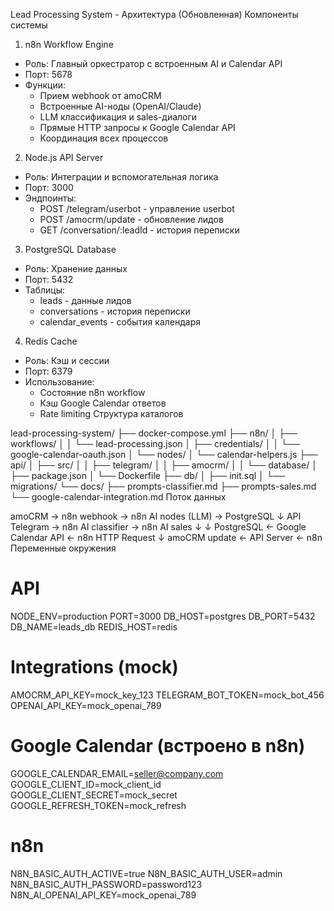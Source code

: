 Lead Processing System - Архитектура (Обновленная)
Компоненты системы
1. n8n Workflow Engine
* Роль: Главный оркестратор с встроенным AI и Calendar API
* Порт: 5678
* Функции:
   * Прием webhook от amoCRM
   * Встроенные AI-ноды (OpenAI/Claude)
   * LLM классификация и sales-диалоги
   * Прямые HTTP запросы к Google Calendar API
   * Координация всех процессов
2. Node.js API Server
* Роль: Интеграции и вспомогательная логика
* Порт: 3000
* Эндпоинты:
   * POST /telegram/userbot - управление userbot
   * POST /amocrm/update - обновление лидов
   * GET /conversation/:leadId - история переписки
3. PostgreSQL Database
* Роль: Хранение данных
* Порт: 5432
* Таблицы:
   * leads - данные лидов
   * conversations - история переписки
   * calendar_events - события календаря
4. Redis Cache
* Роль: Кэш и сессии
* Порт: 6379
* Использование:
   * Состояние n8n workflow
   * Кэш Google Calendar ответов
   * Rate limiting
Структура каталогов

lead-processing-system/
├── docker-compose.yml
├── n8n/
│   ├── workflows/
│   │   └── lead-processing.json
│   ├── credentials/
│   │   └── google-calendar-oauth.json
│   └── nodes/
│       └── calendar-helpers.js
├── api/
│   ├── src/
│   │   ├── telegram/
│   │   ├── amocrm/
│   │   └── database/
│   ├── package.json
│   └── Dockerfile
├── db/
│   ├── init.sql
│   └── migrations/
└── docs/
    ├── prompts-classifier.md
    ├── prompts-sales.md
    └── google-calendar-integration.md
Поток данных

amoCRM → n8n webhook → n8n AI nodes (LLM) → PostgreSQL
                    ↓
              API Telegram → n8n AI classifier → n8n AI sales
                    ↓                              ↓
              PostgreSQL ← Google Calendar API ← n8n HTTP Request
                    ↓
              amoCRM update ← API Server ← n8n
Переменные окружения

# API
NODE_ENV=production
PORT=3000
DB_HOST=postgres
DB_PORT=5432
DB_NAME=leads_db
REDIS_HOST=redis

# Integrations (mock)
AMOCRM_API_KEY=mock_key_123
TELEGRAM_BOT_TOKEN=mock_bot_456
OPENAI_API_KEY=mock_openai_789

# Google Calendar (встроено в n8n)
GOOGLE_CALENDAR_EMAIL=seller@company.com
GOOGLE_CLIENT_ID=mock_client_id
GOOGLE_CLIENT_SECRET=mock_secret
GOOGLE_REFRESH_TOKEN=mock_refresh

# n8n
N8N_BASIC_AUTH_ACTIVE=true
N8N_BASIC_AUTH_USER=admin
N8N_BASIC_AUTH_PASSWORD=password123
N8N_AI_OPENAI_API_KEY=mock_openai_789